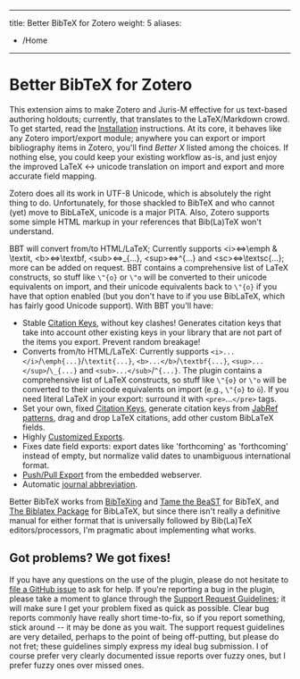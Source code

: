 
---
title: Better BibTeX for Zotero
weight: 5
aliases:
  - /Home
---
<!-- WARNING: GENERATED FROM https://github.com/retorquere/zotero-better-bibtex/blob/master/README.md. EDITS WILL BE OVERWRITTEN -->

# Better BibTeX for Zotero 


This extension aims to make Zotero and Juris-M effective for us text-based authoring holdouts;
currently, that translates to the LaTeX/Markdown crowd. To get started, read the
[Installation](https://retorquere.github.io/zotero-better-bibtex/installation) instructions. At its core,
it behaves like any Zotero import/export module; anywhere you can export or import bibliography items in Zotero,
you'll find *Better X* listed among the choices.  If nothing else, you could keep your existing workflow as-is,
and just enjoy the improved LaTeX &harr; unicode translation on import and export and more accurate field mapping. 

Zotero does all its work in UTF-8 Unicode, which is absolutely the right thing to do. Unfortunately, for those shackled
to BibTeX and who cannot (yet) move to BibLaTeX, unicode is a major PITA. Also, Zotero supports some simple HTML markup
in your references that Bib(La)TeX won't understand.

BBT will convert from/to HTML/LaTeX; Currently supports &lt;i&gt;&#8660;\emph &amp; \textit, &lt;b&gt;&#8660;\textbf,
&lt;sub&gt;&#8660;\_{...}, &lt;sup&gt;&#8660;^{...} and &lt;sc&gt;&#8660;\\textsc{...}; more can be added on request.
BBT contains a comprehensive list of LaTeX constructs, so stuff like `\"{o}` or `\"o` will be converted to their unicode
equivalents on import, and their unicode equivalents back to `\"{o}` if you have that option enabled (but you don't
have to if you use BibLaTeX, which has fairly good Unicode support). With BBT you'll have:

* Stable [Citation Keys](https://retorquere.github.io/zotero-better-bibtex/citation-keys), without key clashes! Generates citation keys that take into account other existing keys in your library
  that are not part of the items you export. Prevent random breakage!
* Converts from/to HTML/LaTeX: Currently supports `<i>...</i>`/`\emph{...}`/`\textit{...}`, `<b>...</b>`/`\textbf{...}`, `<sup>...</sup>`/`\_{...}` and `<sub>...</sub>`/`^{...}`. 
  The plugin contains a comprehensive list of LaTeX constructs, so stuff like `\"{o}` or `\"o` will be converted to their unicode equivalents on import (e.g., `\"{o}` to `ö`). If you need
  literal LaTeX in your export: surround it with `<pre>`...`</pre>` tags.
* Set your own, fixed [Citation Keys](https://retorquere.github.io/zotero-better-bibtex/citation-keys), generate citation keys from [JabRef patterns](https://help.jabref.org/en/BibtexKeyPatterns), drag and drop LaTeX citations, add other custom BibLaTeX fields.
* Highly [Customized Exports](https://retorquere.github.io/zotero-better-bibtex/customized-exports).
* Fixes date field exports: export dates like 'forthcoming' as 'forthcoming' instead of empty, but normalize valid dates
  to unambiguous international format.
* [Push/Pull Export](https://retorquere.github.io/zotero-better-bibtex/push-and-pull) from the embedded webserver.
* Automatic [journal abbreviation](https://retorquere.github.io/zotero-better-bibtex/citation-keys).


Better BibTeX works from [BibTeXing](http://ctan.cs.uu.nl/biblio/bibtex/base/btxdoc.pdf) and [Tame the
BeaST](http://www.lsv.ens-cachan.fr/~markey/BibTeX/doc/ttb_en.pdf) for BibTeX, and
[The Biblatex Package](http://ctan.mirrorcatalogs.com/macros/latex/contrib/biblatex/doc/biblatex.pdf) for BibLaTeX, but
since there isn't really a definitive manual for either format that is universally followed by Bib(La)TeX
editors/processors, I'm pragmatic about implementing what works.

## Got problems? We got fixes!

If you have any questions on the use of the plugin, please do not hesitate to [file a GitHub issue](https://github.com/retorquere/zotero-better-bibtex/issues/new)
to ask for help. If you're reporting a bug in the plugin, please take a moment to glance through the 
[Support Request Guidelines](https://retorquere.github.io/zotero-better-bibtex/support);
it will make sure I get your problem fixed as quick as possible. Clear bug reports commonly have really short
time-to-fix, so if you report something, stick around -- it may be done as you wait.
The support request guidelines are very detailed, perhaps to the point of being off-putting, but please do not fret;
these guidelines simply express my ideal bug submission.
I of course prefer very clearly documented issue reports over fuzzy ones,
but I prefer fuzzy ones over missed ones.

